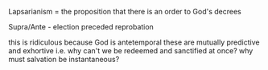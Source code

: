 Lapsarianism
 = the proposition that there is an order to God's decrees


Supra/Ante - election preceded reprobation

this is ridiculous because God is antetemporal
  these are mutually predictive and exhortive
  i.e. why can't we be redeemed and sanctified at once?  why must salvation be instantaneous?

